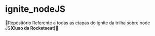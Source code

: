 # ignite_nodeJS

🚀Repositório Referente a todas as etapas do ignite da trilha sobre node JS<b>(Cuso da Rocketseat)</b>🚀
